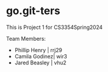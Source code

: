 # go.git-ters

This is Project 1 for CS3354Spring2024

Team Members:
- Phillip Henry | rrj29
- Camila Godinez| wir3
- Jared Beasley | vhu2
